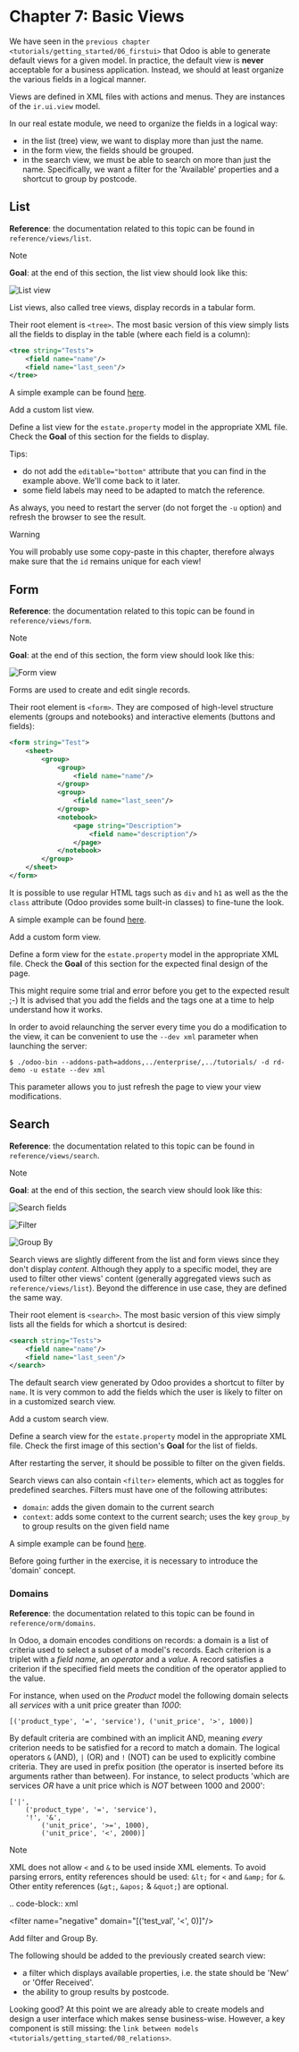 # Chapter 7: Basic Views

We have seen in the
`previous chapter <tutorials/getting_started/06_firstui>` that Odoo is
able to generate default views for a given model. In practice, the
default view is **never** acceptable for a business application.
Instead, we should at least organize the various fields in a logical
manner.

Views are defined in XML files with actions and menus. They are
instances of the `ir.ui.view` model.

In our real estate module, we need to organize the fields in a logical
way:

- in the list (tree) view, we want to display more than just the name.
- in the form view, the fields should be grouped.
- in the search view, we must be able to search on more than just the
  name. Specifically, we want a filter for the 'Available' properties
  and a shortcut to group by postcode.

## List

**Reference**: the documentation related to this topic can be found in
`reference/views/list`.

> [!NOTE]
> **Goal**: at the end of this section, the list view should look like
> this:
>
> <img src="07_basicviews/list.png" class="align-center"
> alt="List view" />

List views, also called tree views, display records in a tabular form.

Their root element is `<tree>`. The most basic version of this view
simply lists all the fields to display in the table (where each field is
a column):

``` xml
<tree string="Tests">
    <field name="name"/>
    <field name="last_seen"/>
</tree>
```

A simple example can be found
[here](https://github.com/odoo/odoo/blob/6da14a3aadeb3efc40f145f6c11fc33314b2f15e/addons/crm/views/crm_lost_reason_views.xml#L46-L54).

<div class="exercise">

Add a custom list view.

Define a list view for the `estate.property` model in the appropriate
XML file. Check the **Goal** of this section for the fields to display.

Tips:

- do not add the `editable="bottom"` attribute that you can find in the
  example above. We'll come back to it later.
- some field labels may need to be adapted to match the reference.

</div>

As always, you need to restart the server (do not forget the `-u`
option) and refresh the browser to see the result.

> [!WARNING]
> You will probably use some copy-paste in this chapter, therefore
> always make sure that the `id` remains unique for each view!

## Form

**Reference**: the documentation related to this topic can be found in
`reference/views/form`.

> [!NOTE]
> **Goal**: at the end of this section, the form view should look like
> this:
>
> <img src="07_basicviews/form.png" class="align-center"
> alt="Form view" />

Forms are used to create and edit single records.

Their root element is `<form>`. They are composed of high-level
structure elements (groups and notebooks) and interactive elements
(buttons and fields):

``` xml
<form string="Test">
    <sheet>
        <group>
            <group>
                <field name="name"/>
            </group>
            <group>
                <field name="last_seen"/>
            </group>
            <notebook>
                <page string="Description">
                    <field name="description"/>
                </page>
            </notebook>
        </group>
    </sheet>
</form>
```

It is possible to use regular HTML tags such as `div` and `h1` as well
as the the `class` attribute (Odoo provides some built-in classes) to
fine-tune the look.

A simple example can be found
[here](https://github.com/odoo/odoo/blob/6da14a3aadeb3efc40f145f6c11fc33314b2f15e/addons/crm/views/crm_lost_reason_views.xml#L16-L44).

<div class="exercise">

Add a custom form view.

Define a form view for the `estate.property` model in the appropriate
XML file. Check the **Goal** of this section for the expected final
design of the page.

</div>

This might require some trial and error before you get to the expected
result ;-) It is advised that you add the fields and the tags one at a
time to help understand how it works.

In order to avoid relaunching the server every time you do a
modification to the view, it can be convenient to use the `--dev xml`
parameter when launching the server:

``` console
$ ./odoo-bin --addons-path=addons,../enterprise/,../tutorials/ -d rd-demo -u estate --dev xml
```

This parameter allows you to just refresh the page to view your view
modifications.

## Search

**Reference**: the documentation related to this topic can be found in
`reference/views/search`.

> [!NOTE]
> **Goal**: at the end of this section, the search view should look like
> this:
>
> <img src="07_basicviews/search_01.png" class="align-center"
> alt="Search fields" />
>
> <img src="07_basicviews/search_02.png" class="align-center"
> alt="Filter" />
>
> <img src="07_basicviews/search_03.png" class="align-center"
> alt="Group By" />

Search views are slightly different from the list and form views since
they don't display *content*. Although they apply to a specific model,
they are used to filter other views' content (generally aggregated views
such as `reference/views/list`). Beyond the difference in use case, they
are defined the same way.

Their root element is `<search>`. The most basic version of this view
simply lists all the fields for which a shortcut is desired:

``` xml
<search string="Tests">
    <field name="name"/>
    <field name="last_seen"/>
</search>
```

The default search view generated by Odoo provides a shortcut to filter
by `name`. It is very common to add the fields which the user is likely
to filter on in a customized search view.

<div class="exercise">

Add a custom search view.

Define a search view for the `estate.property` model in the appropriate
XML file. Check the first image of this section's **Goal** for the list
of fields.

</div>

After restarting the server, it should be possible to filter on the
given fields.

Search views can also contain `<filter>` elements, which act as toggles
for predefined searches. Filters must have one of the following
attributes:

- `domain`: adds the given domain to the current search
- `context`: adds some context to the current search; uses the key
  `group_by` to group results on the given field name

A simple example can be found
[here](https://github.com/odoo/odoo/blob/715a24333bf000d5d98b9ede5155d3af32de067c/addons/delivery/views/delivery_view.xml#L30-L44).

Before going further in the exercise, it is necessary to introduce the
'domain' concept.

### Domains

**Reference**: the documentation related to this topic can be found in
`reference/orm/domains`.

In Odoo, a domain encodes conditions on records: a domain is a list of
criteria used to select a subset of a model's records. Each criterion is
a triplet with a *field name*, an *operator* and a *value*. A record
satisfies a criterion if the specified field meets the condition of the
operator applied to the value.

For instance, when used on the *Product* model the following domain
selects all *services* with a unit price greater than *1000*:

    [('product_type', '=', 'service'), ('unit_price', '>', 1000)]

By default criteria are combined with an implicit AND, meaning *every*
criterion needs to be satisfied for a record to match a domain. The
logical operators `&` (AND), `|` (OR) and `!` (NOT) can be used to
explicitly combine criteria. They are used in prefix position (the
operator is inserted before its arguments rather than between). For
instance, to select products 'which are services *OR* have a unit price
which is *NOT* between 1000 and 2000':

    ['|',
        ('product_type', '=', 'service'),
        '!', '&',
            ('unit_price', '>=', 1000),
            ('unit_price', '<', 2000)]

> [!NOTE]
> XML does not allow `<` and `&` to be used inside XML elements. To
> avoid parsing errors, entity references should be used: `&lt;` for `<`
> and `&amp;` for `&`. Other entity references (`&gt;`, `&apos;` &
> `&quot;`) are optional.
>
> <div class="example">
>
> .. code-block:: xml
>
> \<filter name="negative" domain="\[('test_val', '&lt;', 0)\]"/\>
>
> </div>

<div class="exercise">

Add filter and Group By.

The following should be added to the previously created search view:

- a filter which displays available properties, i.e. the state should be
  'New' or 'Offer Received'.
- the ability to group results by postcode.

</div>

Looking good? At this point we are already able to create models and
design a user interface which makes sense business-wise. However, a key
component is still missing: the
`link between models <tutorials/getting_started/08_relations>`.

